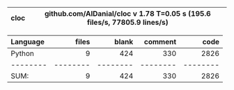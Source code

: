 cloc|github.com/AlDanial/cloc v 1.78  T=0.05 s (195.6 files/s, 77805.9 lines/s)
--- | ---

Language|files|blank|comment|code
:-------|-------:|-------:|-------:|-------:
Python|9|424|330|2826
--------|--------|--------|--------|--------
SUM:|9|424|330|2826
